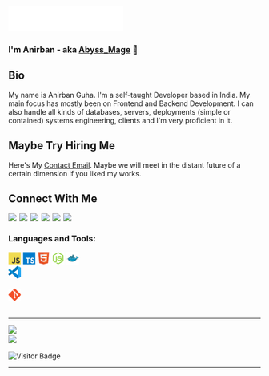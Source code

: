 <img src="asset.svg"></img>

### I'm Anirban - aka [Abyss_Mage](https://www.google.com/search?q=Abyss_Mage) 👋

## Bio
My name is Anirban Guha. I'm a self-taught Developer based in India. My main focus has mostly been on Frontend and Backend Development. I can also handle all kinds of databases, servers, deployments (simple or contained) systems engineering, clients and I'm very proficient in it.

## Maybe Try Hiring Me
Here's My [Contact Email][gmail]. Maybe we will meet in the distant future of a certain dimension if you liked my works.

## Connect With Me
[<img align="left" width="22px" src="https://cdn.jsdelivr.net/npm/simple-icons@v3/icons/gmail.svg" />][gmail]
[<img align="left" width="22px" src="https://cdn.jsdelivr.net/npm/simple-icons@v3/icons/discord.svg" />][discord]
[<img align="left" width="22px" src="https://cdn.jsdelivr.net/npm/simple-icons@v3/icons/spotify.svg" />][spotify]
[<img align="left" width="22px" src="https://cdn.jsdelivr.net/npm/simple-icons@v3/icons/steam.svg" />][steam]
[<img align="left" width="22px" src="https://cdn.jsdelivr.net/npm/simple-icons@v3/icons/twitch.svg" />][twitch]
[<img align="left" width="22px" src="https://cdn.jsdelivr.net/npm/simple-icons@3.13.0/icons/origin.svg" />][origin]

<br />

### Languages and Tools:

<code><img width="25px" src="https://raw.githubusercontent.com/TheStyxo/TheStyxo/main/assets/javascript.svg"></code>
    <code><img width="25px" src="https://raw.githubusercontent.com/TheStyxo/TheStyxo/main/assets/typescript.svg"></code>
    <code><img width="25px" src="https://raw.githubusercontent.com/TheStyxo/TheStyxo/main/assets/html.svg"></code>
    <code><img width="25px" src="https://raw.githubusercontent.com/TheStyxo/TheStyxo/main/assets/nodejs.svg"></code>
    <code><img width="25px" src="https://raw.githubusercontent.com/TheStyxo/TheStyxo/main/assets/docker.svg"></code>
    <code>
    <img width="25px" src="https://raw.githubusercontent.com/TheStyxo/TheStyxo/main/assets/visualstudiocode.svg">
    </code>
    <code>
    <img width="25px" src="https://raw.githubusercontent.com/TheStyxo/TheStyxo/main/assets/git.svg">
    </code>
<br />
<hr>
    <img src="https://github-readme-stats.vercel.app/api?username=Abyss-Mage&show_icons=true&hide_border=true&theme=dark&count_private=true">
    <br>
    <img src="https://github-readme-stats.vercel.app/api/pin/?username=Abyss-Mage&repo=anuraghazra.github.io&theme=buefy">
    <br>
 
![Visitor Badge](https://visitor-badge.laobi.icu/badge?page_id=Abyss-Mage)

---


[gmail]: mailto:guhaanirban01@gmail.com
[github]: https://github.com/Abyss-Mage
[spotify]: https://open.spotify.com/user/31l5ivju2dliomrara5ukd2blf7q
[steam]: https://steamcommunity.com/id/Abyss_Mage/
[twitch]: https://www.twitch.tv/abyss_mage001
[sololearn]: https://www.sololearn.com/profile/7861416
[discord]: Abyss_Mage#8198
[origin]: Abyss_Mage
